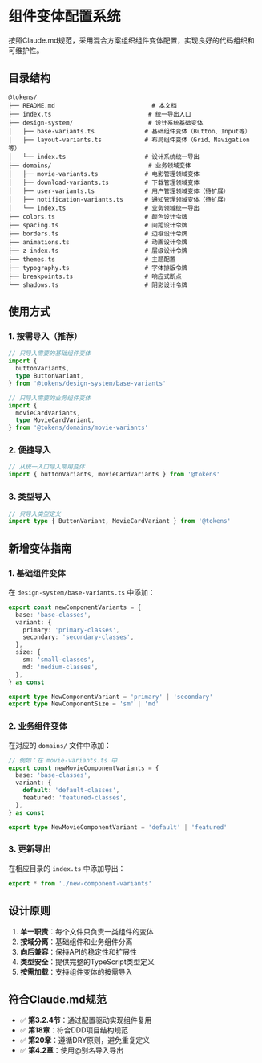 # 组件变体配置系统

按照Claude.md规范，采用混合方案组织组件变体配置，实现良好的代码组织和可维护性。

## 目录结构

```
@tokens/
├── README.md                           # 本文档
├── index.ts                           # 统一导出入口
├── design-system/                     # 设计系统基础变体
│   ├── base-variants.ts              # 基础组件变体（Button、Input等）
│   ├── layout-variants.ts            # 布局组件变体（Grid、Navigation等）
│   └── index.ts                      # 设计系统统一导出
├── domains/                           # 业务领域变体
│   ├── movie-variants.ts             # 电影管理领域变体
│   ├── download-variants.ts          # 下载管理领域变体
│   ├── user-variants.ts              # 用户管理领域变体（待扩展）
│   ├── notification-variants.ts      # 通知管理领域变体（待扩展）
│   └── index.ts                      # 业务领域统一导出
├── colors.ts                         # 颜色设计令牌
├── spacing.ts                        # 间距设计令牌
├── borders.ts                        # 边框设计令牌
├── animations.ts                     # 动画设计令牌
├── z-index.ts                        # 层级设计令牌
├── themes.ts                         # 主题配置
├── typography.ts                     # 字体排版令牌
├── breakpoints.ts                    # 响应式断点
└── shadows.ts                        # 阴影设计令牌
```

## 使用方式

### 1. 按需导入（推荐）

```typescript
// 只导入需要的基础组件变体
import {
  buttonVariants,
  type ButtonVariant,
} from '@tokens/design-system/base-variants'

// 只导入需要的业务组件变体
import {
  movieCardVariants,
  type MovieCardVariant,
} from '@tokens/domains/movie-variants'
```

### 2. 便捷导入

```typescript
// 从统一入口导入常用变体
import { buttonVariants, movieCardVariants } from '@tokens'
```

### 3. 类型导入

```typescript
// 只导入类型定义
import type { ButtonVariant, MovieCardVariant } from '@tokens'
```

## 新增变体指南

### 1. 基础组件变体

在 `design-system/base-variants.ts` 中添加：

```typescript
export const newComponentVariants = {
  base: 'base-classes',
  variant: {
    primary: 'primary-classes',
    secondary: 'secondary-classes',
  },
  size: {
    sm: 'small-classes',
    md: 'medium-classes',
  },
} as const

export type NewComponentVariant = 'primary' | 'secondary'
export type NewComponentSize = 'sm' | 'md'
```

### 2. 业务组件变体

在对应的 `domains/` 文件中添加：

```typescript
// 例如：在 movie-variants.ts 中
export const newMovieComponentVariants = {
  base: 'base-classes',
  variant: {
    default: 'default-classes',
    featured: 'featured-classes',
  },
} as const

export type NewMovieComponentVariant = 'default' | 'featured'
```

### 3. 更新导出

在相应目录的 `index.ts` 中添加导出：

```typescript
export * from './new-component-variants'
```

## 设计原则

1. **单一职责**：每个文件只负责一类组件的变体
2. **按域分离**：基础组件和业务组件分离
3. **向后兼容**：保持API的稳定性和扩展性
4. **类型安全**：提供完整的TypeScript类型定义
5. **按需加载**：支持组件变体的按需导入

## 符合Claude.md规范

- ✅ **第3.2.4节**：通过配置驱动实现组件复用
- ✅ **第18章**：符合DDD项目结构规范
- ✅ **第20章**：遵循DRY原则，避免重复定义
- ✅ **第4.2章**：使用@别名导入导出
